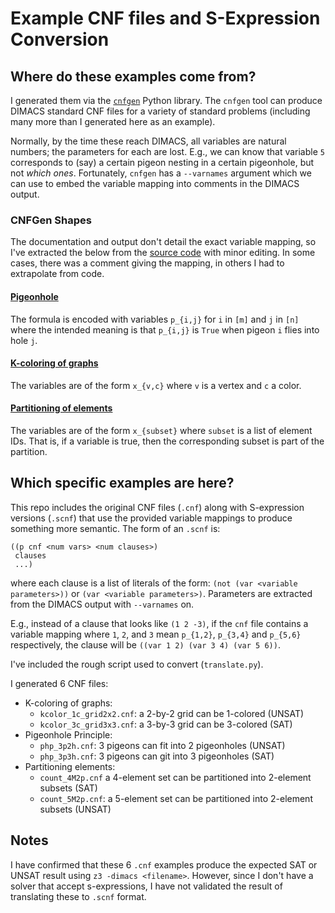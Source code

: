 # Example CNF files and S-Expression Conversion 

## Where do these examples come from?

I generated them via the [`cnfgen`](https://massimolauria.net/cnfgen/) Python library. The `cnfgen` tool can produce DIMACS standard CNF files for a variety of standard problems (including many more than I generated here as an example). 

Normally, by the time these reach DIMACS, all variables are natural numbers; the parameters for each are lost. E.g., we can know that variable `5` corresponds to (say) a certain pigeon nesting in a certain pigeonhole, but not _which ones_. Fortunately, `cnfgen` has a `--varnames` argument which we can use to embed the variable mapping into comments in the DIMACS output. 

### CNFGen Shapes

The documentation and output don't detail the exact variable mapping, so I've extracted the below from the [source code](https://github.com/MassimoLauria/cnfgen) with minor editing. In some cases, there was a comment giving the mapping, in others I had to extrapolate from code.

#### [Pigeonhole](https://github.com/MassimoLauria/cnfgen/blob/master/cnfgen/families/pigeonhole.py)

The formula is encoded with variables `p_{i,j}` for `i` in `[m]` and `j` in `[n]` where the intended meaning is that `p_{i,j}` is `True` when pigeon `i` flies into hole `j`.

#### [K-coloring of graphs](https://github.com/MassimoLauria/cnfgen/blob/master/cnfgen/families/coloring.py)

The variables are of the form `x_{v,c}` where `v` is a vertex and `c` a color. 

#### [Partitioning of elements](https://github.com/massimolauria/cnfgen/blob/master/cnfgen/families/counting.py)

The variables are of the form `x_{subset}` where `subset` is a list of element IDs. That is, if a variable is true, then the corresponding subset is part of the partition.

## Which specific examples are here?

This repo includes the original CNF files (`.cnf`) along with S-expression versions (`.scnf`) that use the provided variable mappings to produce something more semantic. The form of an `.scnf` is:

```
((p cnf <num vars> <num clauses>)
 clauses
 ...)
```
where each clause is a list of literals of the form: `(not (var <variable parameters>))` or `(var <variable parameters>)`. Parameters are extracted from the DIMACS output with `--varnames` on.

E.g., instead of a clause that looks like `(1 2 -3)`, if the `cnf` file contains a variable mapping where `1`, `2`, and `3` mean `p_{1,2}`, `p_{3,4}` and `p_{5,6}` respectively, the clause will be `((var 1 2) (var 3 4) (var 5 6))`. 

I've included the rough script used to convert (`translate.py`). 

I generated 6 CNF files:

* K-coloring of graphs:
  * `kcolor_1c_grid2x2.cnf`: a 2-by-2 grid can be 1-colored (UNSAT)
  * `kcolor_3c_grid3x3.cnf`: a 3-by-3 grid can be 3-colored (SAT)
* Pigeonhole Principle:
  * `php_3p2h.cnf`: 3 pigeons can fit into 2 pigeonholes (UNSAT)
  * `php_3p3h.cnf`: 3 pigeons can git into 3 pigeonholes (SAT)
* Partitioning elements:
  * `count_4M2p.cnf` a 4-element set can be partitioned into 2-element subsets (SAT)
  * `count_5M2p.cnf`: a 5-element set can be partitioned into 2-element subsets (UNSAT)

## Notes

I have confirmed that these 6 `.cnf` examples produce the expected SAT or UNSAT result using `z3 -dimacs <filename>`. However, since I don't have a solver that accept s-expressions, I have not validated the result of translating these to `.scnf` format.